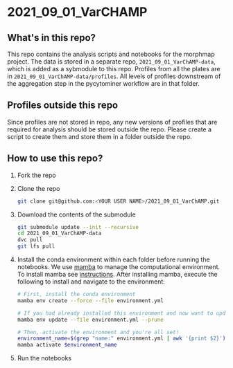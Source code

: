 # 2021_09_01_VarCHAMP

## What's in this repo?

This repo contains the analysis scripts and notebooks for the morphmap project.
The data is stored in a separate repo, `2021_09_01_VarChAMP-data`, which is added as a sybmodule to this repo.
Profiles from all the plates are in `2021_09_01_VarChAMP-data/profiles`.
All levels of profiles downstream of the aggregation step in the pycytominer workflow are in that folder.

## Profiles outside this repo

Since profiles are not stored in repo, any new versions of profiles that are required for analysis should be stored outside the repo.
Please create a script to create them and store them in a folder outside the repo.

## How to use this repo?

1. Fork the repo
2. Clone the repo

    ```bash
    git clone git@github.com:<YOUR USER NAME>/2021_09_01_VarChAMP.git
    ```

3. Download the contents of the submodule

    ```bash
    git submodule update --init --recursive
    cd 2021_09_01_VarChAMP-data
    dvc pull
    git lfs pull
    ```

4. Install the conda environment within each folder before running the notebooks.
   We use [mamba](https://mamba.readthedocs.io/en/latest/) to manage the computational environment.
   To install mamba see [instructions](https://mamba.readthedocs.io/en/latest/installation.html).
   After installing mamba, execute the following to install and navigate to the environment:

    ```bash
    # First, install the conda environment
    mamba env create --force --file environment.yml

    # If you had already installed this environment and now want to update it
    mamba env update --file environment.yml --prune

    # Then, activate the environment and you're all set!
    environment_name=$(grep "name:" environment.yml | awk '{print $2}')
    mamba activate $environment_name
    ```

5. Run the notebooks
